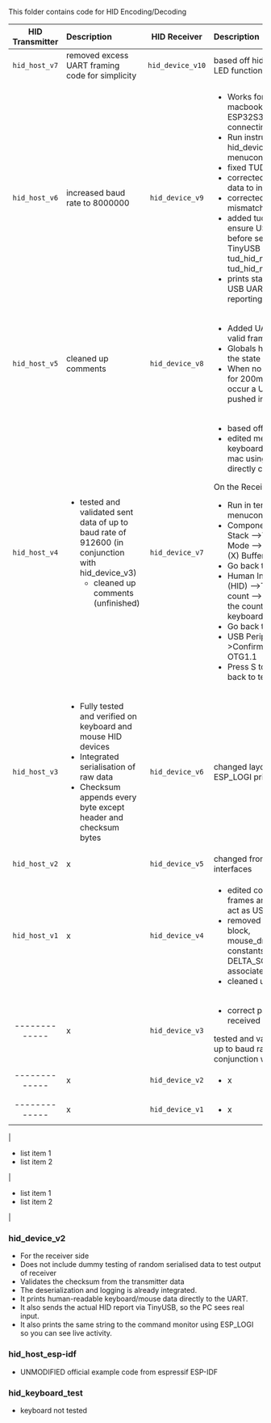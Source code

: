 This folder contains code for HID Encoding/Decoding

| HID Transmitter | Description | HID Receiver | Description |
| :-------: | :------ | :-------: | :------- |
| `hid_host_v7` | removed excess UART framing code for simplicity | `hid_device_v10` | based off hid_device_v9 with added LED functionality |
| `hid_host_v6` | increased baud rate to 8000000 | `hid_device_v9` | <ul><li>Works for keyboard & mouse on macbook using ESP32S3DevKitC-1 directly connecting Tx/Rx pins</li><li>Run instructions from hid_device_v7 --> idf.py menuconfig</li><li>fixed TUD_HID_DESCRIPTOR calls</li><li>corrected byte offsets for mouse data to include wheel</li><li>corrected interface numbering mismatch</li><li>added tud_mounted() check to ensure USB is fully enumerated before sending reports - using TinyUSB API calls tud_hid_n_ready(1) and tud_hid_n_mouse_report(1,...)</li><li>prints status every 5 seconds for USB UART connection status reporting</li></ul> |
| `hid_host_v5` | cleaned up comments | `hid_device_v8` | <ul><li>Added UART framing errors and a valid frame timeout</li><li>Globals have been added to track the state</li><li>When no valid frame has arrived for 200ms or if framing errors occur a UART Frame error is pushed into the UART queue</li></ul> |
| `hid_host_v4` | <ul><li>tested and validated sent data of up to baud rate of 912600 (in conjunction with hid_device_v3)<ul><li>cleaned up comments (unfinished)</li></ul> | `hid_device_v7` | <ul><li>based off hid_device_v5</li><li>edited menuconfig - works with keyboard acting as device on mac using ESP32S3DevKitC-1 directly connecting Tx/Rx pins</li></ul>On the Receiver side:</li></ul><ul><li>Run in terminal - idf.py menuconfig</li><li>Component config -->TinyUSB Stack -->TinyUSB DCD -->DCD Mode -->Confirm that the x is in: (X) Buffer DMA</li><li>Go back to TinyUSB Stack--></li><li>Human Interface Device Class (HID) -->TinyUSB HID interfaces count -->Press 'Enter' to change the count number to 2 (one for keyboard, one for mouse)</li><li>Go back to TinyUSB Stack--></li><li>USB Peripheral (OTG1.1)-->Confirm that the x is in: (X) OTG1.1</li><li>Press S to save, press Q to quit back to terminal, Rebuild</li></ul> |
| `hid_host_v3` | <ul><li>Fully tested and verified on keyboard and mouse HID devices</li><li>Integrated serialisation of raw data</li><li>Checksum appends every byte except header and checksum bytes</li></ul> | `hid_device_v6` | changed layout of keyboard/mouse ESP_LOGI prints |
| `hid_host_v2` | x | `hid_device_v5` | changed from 1 interface to 2 interfaces |
| `hid_host_v1` | x | `hid_device_v4` | <ul><li>edited code to receive UART HID frames and send to computer to act as USB HID keyboard/mouse</li><li>removed app_send_hid_demo block, mouse_draw_square_next_delta(), constants DISTANCE_MAX, DELTA_SCALAR and its associated calls</li><li>cleaned up comments</li></ul> |
| ------------- | x | `hid_device_v3` | <ul><li>correct packet framing for received data</li></ul>tested and validated received data of up to baud rate of 912600 (in conjunction with hid_host_v4)</li></ul> |
| ------------- | x | `hid_device_v2` | <ul><li>x
| ------------- | x | `hid_device_v1` | <ul><li>x

| <ul><li>list item 1</li><li>list item 2</li></ul> | <ul><li>list item 1</li><li>list item 2</li></ul> |


### hid_device_v2
* For the receiver side
* Does not include dummy testing of random serialised data to test output of receiver
* Validates the checksum from the transmitter data
* The deserialization and logging is already integrated.
* It prints human-readable keyboard/mouse data directly to the UART.
* It also sends the actual HID report via TinyUSB, so the PC sees real input.
* It also prints the same string to the command monitor using ESP_LOGI so you can see live activity.

### hid_host_esp-idf
* UNMODIFIED official example code from espressif ESP-IDF

### hid_keyboard_test
* keyboard not tested
